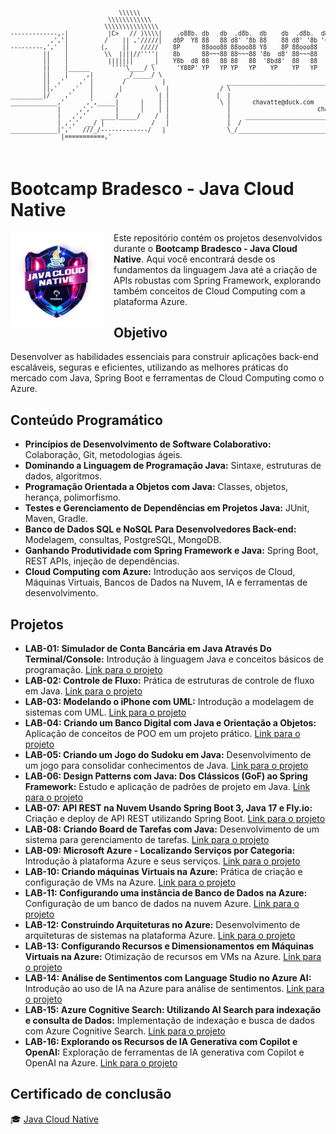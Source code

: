 <pre style="font-size: 0.6rem;">

                              \\\\\\
                           \\\\\\\\\\\\
                          \\\\\\\\\\\\\\\
-------------,-|           |C>   // )\\\\|    .o88b. db   db  .d8b.  db    db  .d8b.  d888888b d888888b d88888b
           ,','|          /    || ,'/////|   d8P  Y8 88   88 d8' '8b 88    88 d8' '8b '~~88~~' '~~88~~' 88'  
---------,','  |         (,    ||   /////    8P      88ooo88 88ooo88 Y8    8P 88ooo88    88       88    88ooooo 
         ||    |          \\  ||||//''''|    8b      88~~~88 88~~~88 '8b  d8' 88~~~88    88       88    88~~~~~ 
         ||    |           |||||||     _|    Y8b  d8 88   88 88   88  '8bd8'  88   88    88       88    88.   
         ||    |______      ''''\____/ \      'Y88P' YP   YP YP   YP    YP    YP   YP    YP       YP    Y88888P
         ||    |     ,|         _/_____/ \
         ||  ,'    ,' |        /          |                 ___________________________________________
         ||,'    ,'   |       |         \  |              / \                                           \ 
_________|/    ,'     |      /           | |             |  |                                            | 
_____________,'      ,',_____|      |    | |              \ |      chavatte@duck.com                     | 
             |     ,','      |      |    | |                |                        chavatte.42web.io   | 
             |   ,','    ____|_____/    /  |                |    ________________________________________|___
             | ,','  __/ |             /   |                |  /                                            /
_____________|','   ///_/-------------/   |                 \_/____________________________________________/ 
              |===========,'                                                                              
			  

</pre>

# **Bootcamp Bradesco - Java Cloud Native**

<img align="left" src="./assets/bradesco_java_cloud_native.png" width="150" height="auto" style="margin-right:15px" />

Este repositório contém os projetos desenvolvidos durante o **Bootcamp Bradesco - Java Cloud Native**.
Aqui você encontrará desde os fundamentos da linguagem Java até a criação de APIs robustas com Spring Framework, explorando também conceitos de Cloud Computing com a plataforma Azure.

## Objetivo

Desenvolver as habilidades essenciais para construir aplicações back-end escaláveis, seguras e eficientes, utilizando as melhores práticas do mercado com Java, Spring Boot e ferramentas de Cloud Computing como o Azure.

## Conteúdo Programático

* **Princípios de Desenvolvimento de Software Colaborativo:** Colaboração, Git, metodologias ágeis.
* **Dominando a Linguagem de Programação Java:** Sintaxe, estruturas de dados, algoritmos.
* **Programação Orientada a Objetos com Java:** Classes, objetos, herança, polimorfismo.
* **Testes e Gerenciamento de Dependências em Projetos Java:** JUnit, Maven, Gradle.
* **Banco de Dados SQL e NoSQL Para Desenvolvedores Back-end:** Modelagem, consultas, PostgreSQL, MongoDB.
* **Ganhando Produtividade com Spring Framework e Java:** Spring Boot, REST APIs, injeção de dependências.
* **Cloud Computing com Azure:** Introdução aos serviços de Cloud, Máquinas Virtuais, Bancos de Dados na Nuvem, IA e ferramentas de desenvolvimento.

## **Projetos**

* **LAB-01: Simulador de Conta Bancária em Java Através Do Terminal/Console:** Introdução à linguagem Java e conceitos básicos de programação. [Link para o projeto](./projects/LAB-01/README.md)
* **LAB-02: Controle de Fluxo:** Prática de estruturas de controle de fluxo em Java. [Link para o projeto](./projects/LAB-02/README.md)
* **LAB-03: Modelando o iPhone com UML:** Introdução a modelagem de sistemas com UML. [Link para o projeto](./projects/LAB-03/README.md)
* **LAB-04: Criando um Banco Digital com Java e Orientação a Objetos:** Aplicação de conceitos de POO em um projeto prático. [Link para o projeto](./projects/LAB-04/README.md)
* **LAB-05: Criando um Jogo do Sudoku em Java:** Desenvolvimento de um jogo para consolidar conhecimentos de Java. [Link para o projeto](./projects/LAB-05/Sudoku/README.md)
* **LAB-06: Design Patterns com Java: Dos Clássicos (GoF) ao Spring Framework:** Estudo e aplicação de padrões de projeto em Java. [Link para o projeto](./projects/LAB-06/hotelReservation/README.md)
* **LAB-07: API REST na Nuvem Usando Spring Boot 3, Java 17 e Fly.io:** Criação e deploy de API REST utilizando Spring Boot. [Link para o projeto](./projects/LAB-07/biblioteca/README.md)
* **LAB-08: Criando Board de Tarefas com Java:** Desenvolvimento de um sistema para gerenciamento de tarefas. [Link para o projeto](./projects/LAB-08/chavatteboard/README.md)
* **LAB-09: Microsoft Azure - Localizando Serviços por Categoria:** Introdução à plataforma Azure e seus serviços. [Link para o projeto](./projects/LAB-09/README.md)
* **LAB-10: Criando máquinas Virtuais na Azure:** Prática de criação e configuração de VMs na Azure. [Link para o projeto](./projects/LAB-10/README.md)
* **LAB-11: Configurando uma instância de Banco de Dados na Azure:** Configuração de um banco de dados na nuvem Azure. [Link para o projeto](./projects/LAB-11/README.md)
* **LAB-12: Construindo Arquiteturas no Azure:** Desenvolvimento de arquiteturas de sistemas na plataforma Azure. [Link para o projeto](./projects/LAB-12/README.md)
* **LAB-13: Configurando Recursos e Dimensionamentos em Máquinas Virtuais na Azure:** Otimização de recursos em VMs na Azure. [Link para o projeto](./projects/LAB-13/README.md)
* **LAB-14: Análise de Sentimentos com Language Studio no Azure AI:** Introdução ao uso de IA na Azure para análise de sentimentos. [Link para o projeto](./projects/LAB-14/README.md)
* **LAB-15: Azure Cognitive Search: Utilizando AI Search para indexação e consulta de Dados:** Implementação de indexação e busca de dados com Azure Cognitive Search. [Link para o projeto](./projects/LAB-15/README.md)
* **LAB-16: Explorando os Recursos de IA Generativa com Copilot e OpenAI:** Exploração de ferramentas de IA generativa com Copilot e OpenAI na Azure. [Link para o projeto](./projects/LAB-16/README.md)

## Certificado de conclusão

 🎓 [Java Cloud Native](https://www.dio.me/certificate/G4HAYEZ3)
